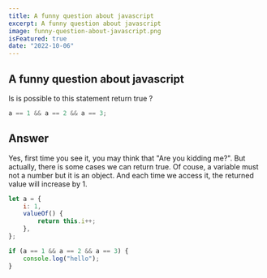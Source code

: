 ```yaml
---
title: A funny question about javascript
excerpt: A funny question about javascript
image: funny-question-about-javascript.png
isFeatured: true
date: "2022-10-06"
---
```


## A funny question about javascript

Is is possible to this statement return true ?

```js
a == 1 && a == 2 && a == 3;
```

## Answer

Yes, first time you see it, you may think that "Are you kidding me?". But actually, there is some cases we can return true. Of couse, a variable must not a number but it is an object. And each time we access it, the returned value will increase by 1.

```js
let a = {
    i: 1,
    valueOf() {
        return this.i++;
    },
};

if (a == 1 && a == 2 && a == 3) {
    console.log("hello");
}
```

